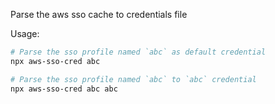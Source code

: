 Parse the aws sso cache to credentials file

Usage:

```sh
# Parse the sso profile named `abc` as default credential
npx aws-sso-cred abc

# Parse the sso profile named `abc` to `abc` credential
npx aws-sso-cred abc abc
```
